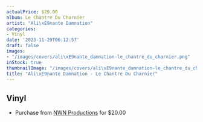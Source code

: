```yaml
---
actualPrice: $20.00
album: Le Chantre Du Charnier
artist: "Ali\xE9nante Damnation"
categories:
- Vinyl
date: '2023-11-29T06:12:57'
draft: false
images:
- "/images/covers/ali\xE9nante_damnation-le_chantre_du_charnier.png"
inStock: true
thumbnailImage: "/images/covers/ali\xE9nante_damnation-le_chantre_du_charnier-thumb.png"
title: "Ali\xE9nante Damnation - Le Chantre Du Charnier"
---
```


## Vinyl
* Purchase from [NWN Productions](http://shop.nwnprod.com/index.php?route=product/product&path=75&product_id=40011&sort=pd.name&order=ASC) for $20.00
